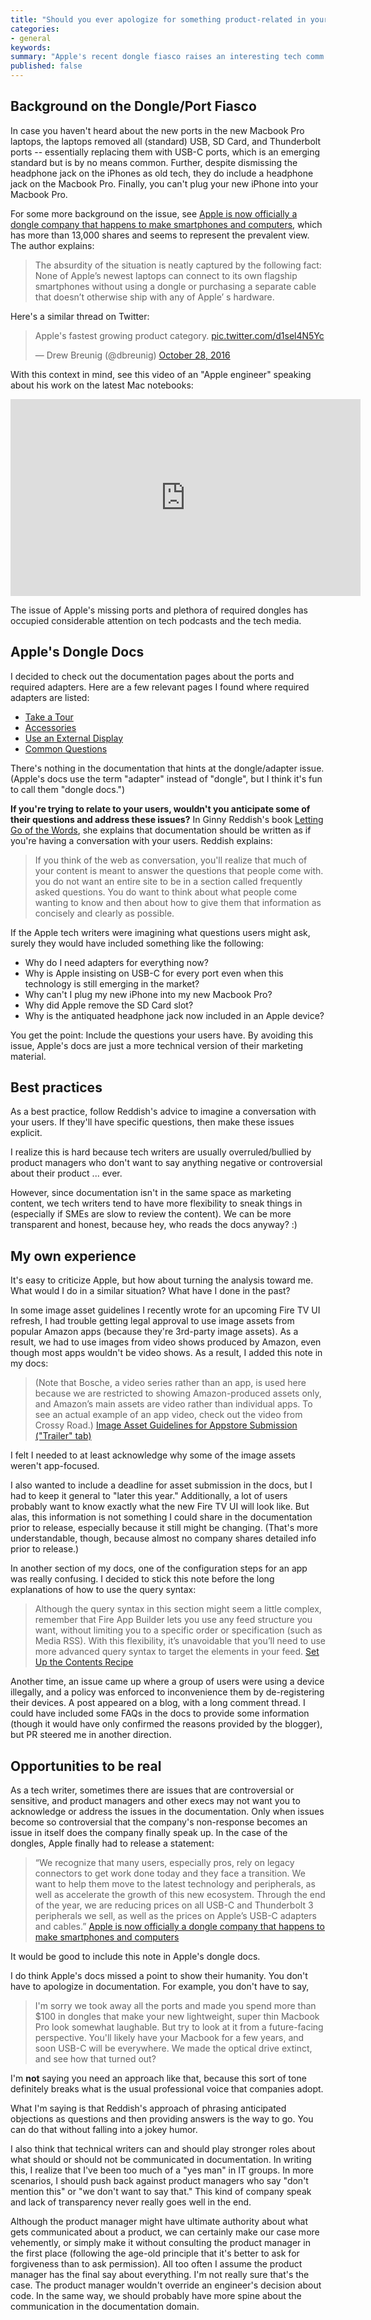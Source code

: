 ```yaml
---
title: "Should you ever apologize for something product-related in your documentation? Looking at Apple's dongle docs"
categories:
- general
keywords: 
summary: "Apple's recent dongle fiasco raises an interesting tech comm question: Is there ever a time when you, as a technical writer, should apologize for something product-related in your documentation? I looked at Apple's end-user docs about their ports but didn't see any acknowledgement that they were inconveniencing their users in an extreme way. Instead, the tone was straightforward and factual about which adapters you would need, but there was absolutely no sense of apology. When an issue is controversial or obviously of deep concern to users, documentation should address the issue. You don't need to try to communicate empathy and humanity (though such a tone is usually welcome) -- you just need to include the information, mostly following Reddish's documentation as conversation model."
published: false
---
```


## Background on the Dongle/Port Fiasco

In case you haven't heard about the new ports in the new Macbook Pro laptops, the laptops removed all (standard) USB, SD Card, and Thunderbolt ports -- essentially replacing them with USB-C ports, which is an emerging standard but is by no means common. Further, despite dismissing the headphone jack on the iPhones as old tech, they do include a headphone jack on the Macbook Pro. Finally, you can't plug your new iPhone into your Macbook Pro.

For some more background on the issue, see [Apple is now officially a dongle company that happens to make smartphones and computers](https://www.extremetech.com/computing/238878-apple-now-officially-dongle-company-happens-make-smartphones-computers), which has more than 13,000 shares and seems to represent the prevalent view. The author explains:

> The absurdity of the situation is neatly captured by the following fact: None of Apple’s newest laptops can connect to its own flagship smartphones without using a dongle or purchasing a separate cable that doesn’t otherwise ship with any of Apple’ s hardware.

Here's a similar thread on Twitter:

<blockquote class="twitter-tweet" data-lang="en"><p lang="en" dir="ltr">Apple&#39;s fastest growing product category. <a href="https://t.co/d1sel4N5Yc">pic.twitter.com/d1sel4N5Yc</a></p>&mdash; Drew Breunig (@dbreunig) <a href="https://twitter.com/dbreunig/status/792034409788518401">October 28, 2016</a></blockquote>
<script async src="//platform.twitter.com/widgets.js" charset="utf-8"></script>
 
With this context in mind, see this video of an "Apple engineer" speaking about his work on the latest Mac notebooks:

<iframe width="560" height="315" src="https://www.youtube.com/embed/-XSC_UG5_kU" frameborder="0" allowfullscreen></iframe>

The issue of Apple's missing ports and plethora of required dongles has occupied considerable attention on tech podcasts and the tech media. 

## Apple's Dongle Docs

I decided to check out the documentation pages about the ports and required adapters. Here are a few relevant pages I found where required adapters are listed:

* [Take a Tour](https://help.apple.com/macbookprothunderbolt3/late-2016/#/apddfab3bd1b)
* [Accessories](https://help.apple.com/macbookprothunderbolt3/late-2016/#/apde167c5d13)
* [Use an External Display](https://help.apple.com/macbookprothunderbolt3/late-2016/#/apd8cdd74f57)
* [Common Questions](https://help.apple.com/macbookprothunderbolt3/late-2016/#/apd89ed5b70e)

There's nothing in the documentation that hints at the dongle/adapter issue. (Apple's docs use the term "adapter" instead of "dongle", but I think it's fun to call them "dongle docs.") 

**If you're trying to relate to your users, wouldn't you anticipate some of their questions and address these issues?** In Ginny Reddish's book [Letting Go of the Words](http://idratherbewriting.com/2011/04/08/book-review-letting-go-of-the-words-by-ginny-redish/), she explains that documentation should be written as if you're having a conversation with your users. Reddish explains:
 
> If you think of the web as conversation, you'll realize that much of your content is meant to answer the questions that people come with. you do not want an entire site to be in a section called frequently asked questions. You do want to think about what people come wanting to know and then about how to give them that information as concisely and clearly as possible.

If the Apple tech writers were imagining what questions users might ask, surely they would have included something like the following:

* Why do I need adapters for everything now?
* Why is Apple insisting on USB-C for every port even when this technology is still emerging in the market?
* Why can't I plug my new iPhone into my new Macbook Pro?
* Why did Apple remove the SD Card slot?
* Why is the antiquated headphone jack now included in an Apple device?

You get the point: Include the questions your users have. By avoiding this issue, Apple's docs are just a more technical version of their marketing material. 

## Best practices 

As a best practice, follow Reddish's advice to imagine a conversation with your users. If they'll have specific questions, then make these issues explicit. 

I realize this is hard because tech writers are usually overruled/bullied by product managers who don't want to say anything negative or controversial about their product ... ever. 

However, since documentation isn't in the same space as marketing content, we tech writers tend to have more flexibility to sneak things in (especially if SMEs are slow to review the content). We can be more transparent and honest, because hey, who reads the docs anyway? :)

## My own experience

It's easy to criticize Apple, but how about turning the analysis toward me. What would I do in a similar situation? What have I done in the past? 

In some image asset guidelines I recently wrote for an upcoming Fire TV UI refresh, I had trouble getting legal approval to use image assets from popular Amazon apps (because they're 3rd-party image assets). As a result, we had to use images from video shows produced by Amazon, even though most apps wouldn't be video shows. As a result, I added this note in my docs:

> (Note that Bosche, a video series rather than an app, is used here because we are restricted to showing Amazon-produced assets only, and Amazon’s main assets are video rather than individual apps. To see an actual example of an app video, check out the video from Crossy Road.) [Image Asset Guidelines for Appstore Submission ("Trailer" tab)](https://developer.amazon.com/public/solutions/devices/fire-tv/docs/asset-guidelines-for-app-submission#firetvassets)

I felt I needed to at least acknowledge why some of the image assets weren't app-focused. 

I also wanted to include a deadline for asset submission in the docs, but I had to keep it general to "later this year." Additionally, a lot of users probably want to know exactly what the new Fire TV UI will look like. But alas, this information is not something I could share in the documentation prior to release, especially because it still might be changing. (That's more understandable, though, because almost no company shares detailed info prior to release.)

In another section of my docs, one of the configuration steps for an app was really confusing. I decided to stick this note before the long explanations of how to use the query syntax:

> Although the query syntax in this section might seem a little complex, remember that Fire App Builder lets you use any feed structure you want, without limiting you to a specific order or specification (such as Media RSS). With this flexibility, it’s unavoidable that you’ll need to use more advanced query syntax to target the elements in your feed. [Set Up the Contents Recipe](https://developer.amazon.com/public/solutions/devices/fire-tv/docs/fire-app-builder-set-up-recipes-contents)

Another time, an issue came up where a group of users were using a device illegally, and a policy was enforced to inconvenience them by de-registering their devices. A post appeared on a blog, with a long comment thread. I could have included some FAQs in the docs to provide some information (though it would have only confirmed the reasons provided by the blogger), but PR steered me in another direction. 

## Opportunities to be real

As a tech writer, sometimes there are issues that are controversial or sensitive, and product managers and other execs may not want you to acknowledge or address the issues in the documentation. Only when issues become so controversial that the company's non-response becomes an issue in itself does the company finally speak up. In the case of the dongles, Apple finally had to release a statement:

> “We recognize that many users, especially pros, rely on legacy connectors to get work done today and they face a transition. We want to help them move to the latest technology and peripherals, as well as accelerate the growth of this new ecosystem. Through the end of the year, we are reducing prices on all USB-C and Thunderbolt 3 peripherals we sell, as well as the prices on Apple’s USB-C adapters and cables.” [Apple is now officially a dongle company that happens to make smartphones and computers](https://www.extremetech.com/computing/238878-apple-now-officially-dongle-company-happens-make-smartphones-computers)

It would be good to include this note in Apple's dongle docs.

I do think Apple's docs missed a point to show their humanity. You don't have to apologize in documentation. For example, you don't have to say, 

> I'm sorry we took away all the ports and made you spend more than $100 in dongles that make your new lightweight, super thin Macbook Pro look somewhat laughable. But try to look at it from a future-facing perspective. You'll likely have your Macbook for a few years, and soon USB-C will be everywhere. We made the optical drive extinct, and see how that turned out?

I'm **not** saying you need an approach like that, because this sort of tone definitely breaks what is the usual professional voice that companies adopt.

What I'm saying is that Reddish's approach of phrasing anticipated objections as questions and then providing answers is the way to go. You can do that without falling into a jokey humor.

I also think that technical writers can and should play stronger roles about what should or should not be communicated in documentation. In writing this, I realize that I've been too much of a "yes man" in IT groups. In more scenarios, I should push back against product managers who say "don't mention this" or "we don't want to say that." This kind of company speak and lack of transparency never really goes well in the end. 

Although the product manager might have ultimate authority about what gets communicated about a product, we can certainly make our case more vehemently, or simply make it without consulting the product manager in the first place (following the age-old principle that it's better to ask for forgiveness than to ask permission). All too often I assume the product manager has the final say about everything. I'm not really sure that's the case. The product manager wouldn't override an engineer's decision about code. In the same way, we should probably have more spine about the communication in the documentation domain.
